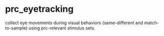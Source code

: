 # prc_eyetracking

collect eye movements during visual behaviors (same-different and match-to-sample) using prc-relevant stimulus sets. 
